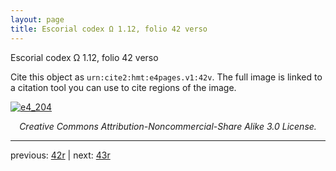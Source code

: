 ```yaml
---
layout: page
title: Escorial codex Ω 1.12, folio 42 verso
---
```


Escorial codex Ω 1.12, folio 42 verso

Cite this object as `urn:cite2:hmt:e4pages.v1:42v`.  The full image is linked to a citation tool you can use to cite regions of the image.

[![e4_204](http://www.homermultitext.org/iipsrv?IIIF=/project/homer/pyramidal/deepzoom/hmt/e4img/2017a/e4_204.tif/full/800,/0/default.jpg)](http://www.homermultitext.org/ict2/?urn=urn:cite2:hmt:e4img.2017a:e4_204) 

<p style="text-align: center; font-style: italic;">Creative Commons Attribution-Noncommercial-Share Alike 3.0 License.</p>

---

previous: [42r](../42r/) | next: [43r](../43r/)